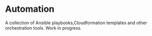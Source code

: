# Automation
A collection of Ansible playbooks,Cloudformation templates and other orchestration tools.
Work in progress.
